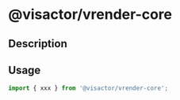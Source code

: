 # @visactor/vrender-core

## Description

## Usage

```typescript
import { xxx } from '@visactor/vrender-core';
```
